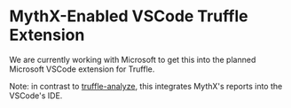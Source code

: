 # MythX-Enabled VSCode Truffle Extension

We are currently working with Microsoft to get this into the planned Microsoft VSCode extension for Truffle.

Note: in contrast to [truffle-analyze](truffle-analyze), this integrates MythX's reports into the VSCode's IDE.

